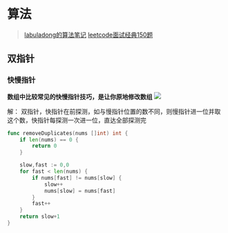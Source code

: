 # 算法
> [labuladong的算法笔记](https://labuladong.github.io/algo/di-yi-zhan-da78c/shou-ba-sh-48c1d/shuang-zhi-fa4bd/#%E4%B8%80%E3%80%81%E5%BF%AB%E6%85%A2%E6%8C%87%E9%92%88%E6%8A%80%E5%B7%A7)
> [leetcode面试经典150题](https://leetcode.cn/studyplan/top-interview-150/)
## 双指针
### 快慢指针
**数组中比较常见的快慢指针技巧，是让你原地修改数组**
![](assets/16949967741808.jpg)

解：
双指针，快指针在前探测，如与慢指针位置的数不同，则慢指针进一位并取这个数，快指针每探测一次进一位，直达全部探测完
```go
func removeDuplicates(nums []int) int {
    if len(nums) == 0 {
        return 0
    }

    slow,fast := 0,0
    for fast < len(nums) {
        if nums[fast] != nums[slow] {
            slow++
            nums[slow] = nums[fast]
        }
        fast++
    }
    return slow+1
}
```

## 